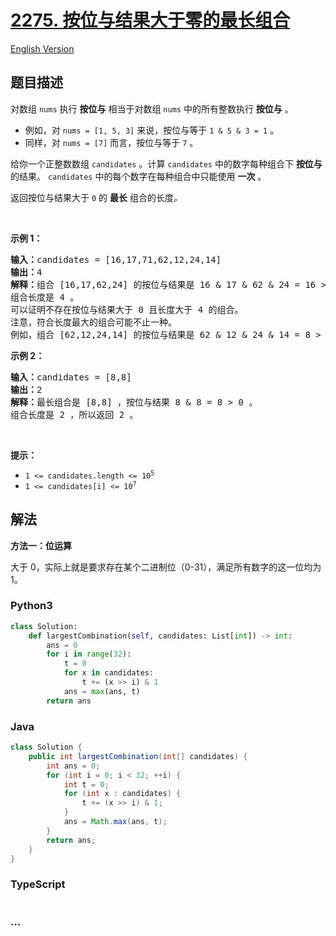 # [2275. 按位与结果大于零的最长组合](https://leetcode.cn/problems/largest-combination-with-bitwise-and-greater-than-zero)

[English Version](/solution/2200-2299/2275.Largest%20Combination%20With%20Bitwise%20AND%20Greater%20Than%20Zero/README_EN.md)

## 题目描述

<!-- 这里写题目描述 -->

<p>对数组&nbsp;<code>nums</code> 执行 <strong>按位与</strong> 相当于对数组&nbsp;<code>nums</code> 中的所有整数执行 <strong>按位与</strong> 。</p>

<ul>
	<li>例如，对 <code>nums = [1, 5, 3]</code> 来说，按位与等于 <code>1 &amp; 5 &amp; 3 = 1</code> 。</li>
	<li>同样，对 <code>nums = [7]</code> 而言，按位与等于 <code>7</code> 。</li>
</ul>

<p>给你一个正整数数组 <code>candidates</code> 。计算 <code>candidates</code> 中的数字每种组合下 <strong>按位与</strong> 的结果。 <code>candidates</code> 中的每个数字在每种组合中只能使用 <strong>一次</strong> 。</p>

<p>返回按位与结果大于 <code>0</code> 的 <strong>最长</strong> 组合的长度<em>。</em></p>

<p>&nbsp;</p>

<p><strong>示例 1：</strong></p>

<pre>
<strong>输入：</strong>candidates = [16,17,71,62,12,24,14]
<strong>输出：</strong>4
<strong>解释：</strong>组合 [16,17,62,24] 的按位与结果是 16 &amp; 17 &amp; 62 &amp; 24 = 16 &gt; 0 。
组合长度是 4 。
可以证明不存在按位与结果大于 0 且长度大于 4 的组合。
注意，符合长度最大的组合可能不止一种。
例如，组合 [62,12,24,14] 的按位与结果是 62 &amp; 12 &amp; 24 &amp; 14 = 8 &gt; 0 。
</pre>

<p><strong>示例 2：</strong></p>

<pre>
<strong>输入：</strong>candidates = [8,8]
<strong>输出：</strong>2
<strong>解释：</strong>最长组合是 [8,8] ，按位与结果 8 &amp; 8 = 8 &gt; 0 。
组合长度是 2 ，所以返回 2 。
</pre>

<p>&nbsp;</p>

<p><strong>提示：</strong></p>

<ul>
	<li><code>1 &lt;= candidates.length &lt;= 10<sup>5</sup></code></li>
	<li><code>1 &lt;= candidates[i] &lt;= 10<sup>7</sup></code></li>
</ul>

## 解法

<!-- 这里可写通用的实现逻辑 -->

**方法一：位运算**

大于 0，实际上就是要求存在某个二进制位（0-31），满足所有数字的这一位均为 1。

<!-- tabs:start -->

### **Python3**

<!-- 这里可写当前语言的特殊实现逻辑 -->

```python
class Solution:
    def largestCombination(self, candidates: List[int]) -> int:
        ans = 0
        for i in range(32):
            t = 0
            for x in candidates:
                t += (x >> i) & 1
            ans = max(ans, t)
        return ans
```

### **Java**

<!-- 这里可写当前语言的特殊实现逻辑 -->

```java
class Solution {
    public int largestCombination(int[] candidates) {
        int ans = 0;
        for (int i = 0; i < 32; ++i) {
            int t = 0;
            for (int x : candidates) {
                t += (x >> i) & 1;
            }
            ans = Math.max(ans, t);
        }
        return ans;
    }
}
```

### **TypeScript**

```ts

```

### **...**

```

```

<!-- tabs:end -->
